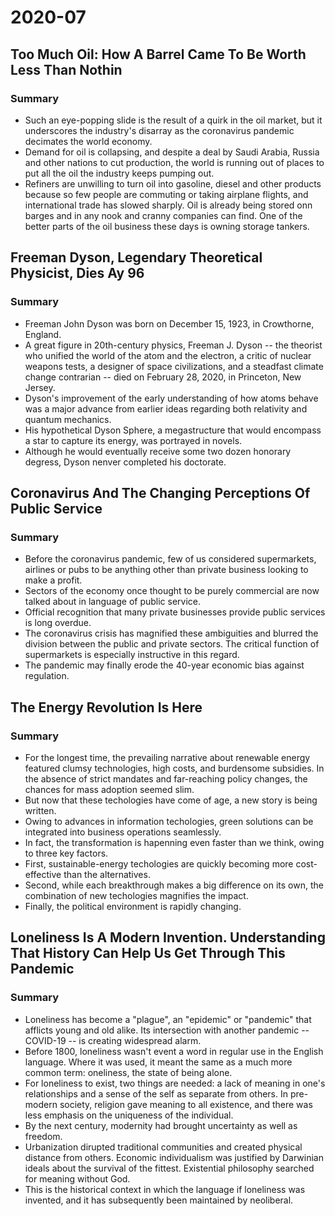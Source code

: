 # 2020-07

## Too Much Oil: How A Barrel Came To Be Worth Less Than Nothin

### Summary

- Such an eye-popping slide is the result of a quirk in the oil market, but it underscores the industry's disarray as the coronavirus pandemic decimates the world economy.
- Demand for oil is collapsing, and despite a deal by Saudi Arabia, Russia and other nations to cut production, the world is running out of places to put all the oil the industry keeps pumping out.
- Refiners are unwilling to turn oil into gasoline, diesel and other products because so few people are commuting or taking airplane flights, and international trade has slowed sharply. Oil is already being stored onn barges and in any nook and cranny companies can find. One of the better parts of the oil business these days is owning storage tankers.

## Freeman Dyson, Legendary Theoretical Physicist, Dies Ay 96

### Summary

- Freeman John Dyson was born on December 15, 1923, in Crowthorne, England.
- A great figure in 20th-century physics, Freeman J. Dyson -- the theorist who unified the world of the atom and the electron, a critic of nuclear weapons tests, a designer of space civilizations, and a steadfast climate change contrarian -- died on February 28, 2020, in Princeton, New Jersey.
- Dyson's improvement of the early understanding of how atoms behave was a major advance from earlier ideas regarding both relativity and quantum mechanics.
- His hypothetical Dyson Sphere, a megastructure that would encompass a star to capture its energy, was portrayed in novels.
- Although he would eventually receive some two dozen honorary degress, Dyson nenver completed his doctorate.

## Coronavirus And The Changing Perceptions Of Public Service

### Summary

- Before the coronavirus pandemic, few of us considered supermarkets, airlines or pubs to be anything other than private business looking to make a profit.
- Sectors of the economy once thought to be purely commercial are now talked about in language of public service.
- Official recognition that many private businesses provide public services is long overdue.
- The coronavirus crisis has magnified these ambiguities and blurred the division between the public and private sectors. The critical function of supermarkets is especially instructive in this regard.
- The pandemic may finally erode the 40-year economic bias against regulation.

## The Energy Revolution Is Here

### Summary

- For the longest time, the prevailing narrative about renewable energy featured clumsy technologies, high costs, and burdensome subsidies. In the absence of strict mandates and far-reaching policy changes, the chances for mass adoption seemed slim.
- But now that these techologies have come of age, a new story is being written.
- Owing to advances in information techologies, green solutions can be integrated into business operations seamlessly.
- In fact, the transformation is hapenning even faster than we think, owing to three key factors.
- First, sustainable-energy techologies are quickly becoming more cost-effective than the alternatives.
- Second, while each breakthrough makes a big difference on its own, the combination of new techologies magnifies the impact.
- Finally, the political environment is rapidly changing.

## Loneliness Is A Modern Invention. Understanding That History Can Help Us Get Through This Pandemic

### Summary

- Loneliness has become a "plague", an "epidemic" or "pandemic" that afflicts young and old alike. Its intersection with another pandemic -- COVID-19 -- is creating widespread alarm.
- Before 1800, loneliness wasn't event a word in regular use in the English language. Where it was used, it meant the same as a much more common term: oneliness, the state of being alone.
- For loneliness to exist, two things are needed: a lack of meaning in one's relationships and a sense of the self as separate from others. In pre-modern society, religion gave meaning to all existence, and there was less emphasis on the uniqueness of the individual.
- By the next century, modernity had brought uncertainty as well as freedom.
- Urbanization dirupted traditional communities and created  physical distance from others. Economic individualism was justified by Darwinian ideals about the survival of the fittest. Existential philosophy searched for meaning without God.
- This is the historical context in which the language if loneliness was invented, and it has subsequently been maintained by neoliberal.

